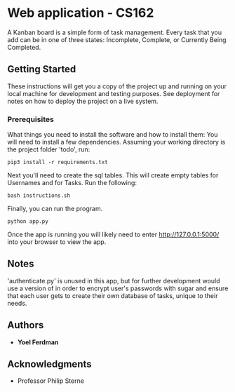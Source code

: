 # Web application - CS162

A Kanban board is a simple form of task management. Every task that you add can be in one of three states: Incomplete, Complete, or Currently Being Completed.

## Getting Started

These instructions will get you a copy of the project up and running on your local machine for development and testing purposes. See deployment for notes on how to deploy the project on a live system.

### Prerequisites

What things you need to install the software and how to install them:
You will need to install a few dependencies. Assuming your working directory is the project folder 'todo', run:

```
pip3 install -r requirements.txt
```
Next you'll need to create the sql tables. This will create empty tables for Usernames and for Tasks. Run the following:

```
bash instructions.sh
```

Finally, you can run the program.
```
python app.py
```
Once the app is running you will likely need to enter http://127.0.0.1:5000/ into your browser to view the app.
## Notes

'authenticate.py' is unused in this app, but for further development would use a version of in order to encrypt user's passwords with sugar and ensure that each user gets to create their own database of tasks, unique to their needs.

## Authors

* **Yoel Ferdman**

## Acknowledgments

* Professor Philip Sterne

